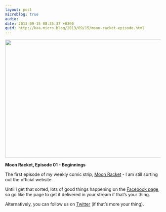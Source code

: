 ```yaml
---
layout: post
microblog: true
audio: 
date: 2013-09-15 08:35:37 +0300
guid: http://kaa.micro.blog/2013/09/15/moon-racket-episode.html
---
```

<img src="http://www.kaa.bz/uploads/2018/f38896d69d.jpg" alt="" width="840" height="382" class="alignnone size-full wp-image-242" /><p><strong>Moon Racket, Episode 01 - Beginnings</strong></p>

<p>The first episode of my weekly comic strip, <a href="http://www.moonracket.com">Moon Racket</a> - I am still sorting out the official website.</p>

<p>Until I get that sorted, lots of good things happening on the <a href="http://www.fb.com/moonracket">Facebook page</a>, so go like the page to get it delivered in your stream if that&rsquo;s your thing.</p>

<p>Alternatively, you can follow us on <a href="http://www.twitter.com/moonracket">Twitter</a> (if that&rsquo;s more your thing).</p>
